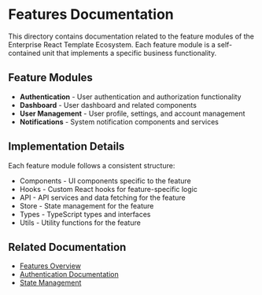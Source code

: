 # Features Documentation

This directory contains documentation related to the feature modules of the Enterprise React Template Ecosystem. Each feature module is a self-contained unit that implements a specific business functionality.

## Feature Modules

- **Authentication** - User authentication and authorization functionality
- **Dashboard** - User dashboard and related components
- **User Management** - User profile, settings, and account management
- **Notifications** - System notification components and services

## Implementation Details

Each feature module follows a consistent structure:
- Components - UI components specific to the feature
- Hooks - Custom React hooks for feature-specific logic
- API - API services and data fetching for the feature
- Store - State management for the feature
- Types - TypeScript types and interfaces
- Utils - Utility functions for the feature

## Related Documentation

- [Features Overview](../features.md)
- [Authentication Documentation](./auth.md) 
- [State Management](../store.md) 